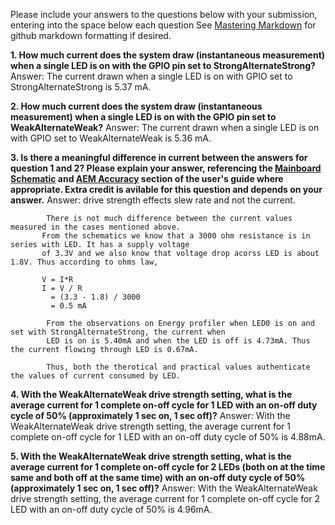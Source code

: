 Please include your answers to the questions below with your submission, entering into the space below each question
See [Mastering Markdown](https://guides.github.com/features/mastering-markdown/) for github markdown formatting if desired.

**1. How much current does the system draw (instantaneous measurement) when a single LED is on with the GPIO pin set to StrongAlternateStrong?**
   Answer: The current drawn when a single LED is on with GPIO set to StrongAlternateStrong is 5.37 mA.


**2. How much current does the system draw (instantaneous measurement) when a single LED is on with the GPIO pin set to WeakAlternateWeak?**
   Answer: The current drawn when a single LED is on with GPIO set to WeakAlternateWeak is 5.36 mA.


**3. Is there a meaningful difference in current between the answers for question 1 and 2? Please explain your answer, 
referencing the [Mainboard Schematic](https://www.silabs.com/documents/public/schematic-files/WSTK-Main-BRD4001A-A01-schematic.pdf) and [AEM Accuracy](https://www.silabs.com/documents/login/user-guides/ug279-brd4104a-user-guide.pdf) section of the user's guide where appropriate. Extra credit is avilable for this question and depends on your answer.**
   Answer:  drive strength effects slew rate and not the current.
   
			There is not much difference between the current values measured in the cases mentioned above.
		   From the schematics we know that a 3000 ohm resistance is in series with LED. It has a supply voltage
		   of 3.3V and we also know that voltage drop acorss LED is about 1.8V. Thus according to ohms law,
		   
		   V = I*R
		   I = V / R
		     = (3.3 - 1.8) / 3000
			 = 0.5 mA
			 
			From the observations on Energy profiler when LED0 is on and set with StrongAlternateStrong, the current when
			LED is on is 5.40mA and when the LED is off is 4.73mA. Thus the current flowing through LED is 0.67mA.
			
			Thus, both the therotical and practical values authenticate the values of current consumed by LED.


**4. With the WeakAlternateWeak drive strength setting, what is the average current for 1 complete on-off cycle for 1 LED with an on-off duty cycle of 50% (approximately 1 sec on, 1 sec off)?**
   Answer: With the WeakAlternateWeak drive strength setting, the average current for 1 complete on-off cycle for 1 LED with an on-off duty cycle of 50% is 4.88mA.


**5. With the WeakAlternateWeak drive strength setting, what is the average current for 1 complete on-off cycle for 2 LEDs (both on at the time same and both off at the same time) with an on-off duty cycle of 50% (approximately 1 sec on, 1 sec off)?**
   Answer: With the WeakAlternateWeak drive strength setting, the average current for 1 complete on-off cycle for 2 LED with an on-off duty cycle of 50% is 4.96mA.


